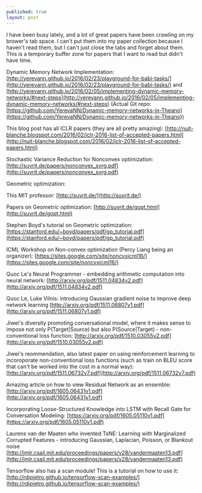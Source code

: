 ```yaml
---
published: true
layout: post
---
```

I have been busy lately, and a lot of great papers have been crawling on my brower's tab space. I can't put them into my paper collection because I haven't read them, but I can't just close the tabs and forget about them. This is a temporary buffer zone for papers that I want to read but didn't have time.

Dynamic Memory Network Implementation: [http://yerevann.github.io/2016/02/23/playground-for-babi-tasks/](http://yerevann.github.io/2016/02/23/playground-for-babi-tasks/) and [http://yerevann.github.io/2016/02/05/implementing-dynamic-memory-networks/#next-steps](http://yerevann.github.io/2016/02/05/implementing-dynamic-memory-networks/#next-steps)
(Actual Git repo: [https://github.com/YerevaNN/Dynamic-memory-networks-in-Theano](https://github.com/YerevaNN/Dynamic-memory-networks-in-Theano))

This blog post has all ICLR papers (they are all pretty amazing): [http://nuit-blanche.blogspot.com/2016/02/iclr-2016-list-of-accepted-papers.html](http://nuit-blanche.blogspot.com/2016/02/iclr-2016-list-of-accepted-papers.html)

Stochastic Variance Reduction for Nonconvex optimization: [http://suvrit.de/papers/nonconvex_svrg.pdf](http://suvrit.de/papers/nonconvex_svrg.pdf)

Geometric optimization:

This MIT professor: [http://suvrit.de/](http://suvrit.de/)

Papers on Geometric optimization: [http://suvrit.de/gopt.html](http://suvrit.de/gopt.html)

Stephen Boyd's tutorial on Geometric optimization: [https://stanford.edu/~boyd/papers/pdf/gp_tutorial.pdf](https://stanford.edu/~boyd/papers/pdf/gp_tutorial.pdf)

ICML Workshop on Non-convex optimization (Percy Liang being an organizer): [https://sites.google.com/site/noncvxicml16/](https://sites.google.com/site/noncvxicml16/)

Quoc Le's Neural Programmer - embedding arithmetic computation into neural network: [http://arxiv.org/pdf/1511.04834v2.pdf](http://arxiv.org/pdf/1511.04834v2.pdf)

Quoc Le, Luke Vilnis: introducing Gaussian gradient noise to improve deep network learning [http://arxiv.org/pdf/1511.06807v1.pdf](http://arxiv.org/pdf/1511.06807v1.pdf)

Jiwei's diversity promoting conversational model, where it makes sense to impose not only P(Target\|Source) but also P(Source\|Target) - non-conventional loss function: [http://arxiv.org/pdf/1510.03055v2.pdf](http://arxiv.org/pdf/1510.03055v2.pdf)

Jiwei's reommendation, also latest paper on using reinforcement learning to incoroporate non-conventional loss functions (such as train on BLEU score that can't be worked into the cost in a normal way): [http://arxiv.org/pdf/1511.06732v7.pdf](http://arxiv.org/pdf/1511.06732v7.pdf)

Amazing article on how to view Residual Network as an ensemble: [http://arxiv.org/pdf/1605.06431v1.pdf](http://arxiv.org/pdf/1605.06431v1.pdf)

Incorporating Loose-Structured Knowledge into LSTM with Recall Gate
for Conversation Modeling: [https://arxiv.org/pdf/1605.05110v1.pdf](https://arxiv.org/pdf/1605.05110v1.pdf)

Laurens van der Maaten  who invented TsNE: Learning with Marginalized Corrupted Features - introducing Gaussian, Laplacian, Poisson, or Blankout noise  [http://jmlr.csail.mit.edu/proceedings/papers/v28/vandermaaten13.pdf](http://jmlr.csail.mit.edu/proceedings/papers/v28/vandermaaten13.pdf)

Tensorflow also has a scan module! This is a tutorial on how to use it: [http://rdipietro.github.io/tensorflow-scan-examples/](http://rdipietro.github.io/tensorflow-scan-examples/)
